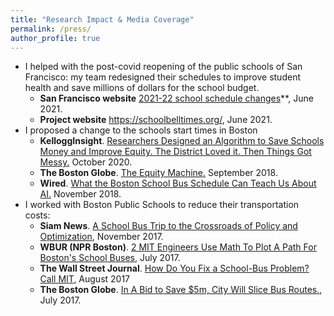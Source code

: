 ```yaml
---
title: "Research Impact & Media Coverage"
permalink: /press/
author_profile: true
---
```

- I helped with the post-covid reopening of the public schools of San Francisco: my team redesigned their schedules to improve student health and save millions of dollars for the school budget.
  - **San Francisco website** [2021-22 school schedule changes](https://www.sfusd.edu/schools/school-start-and-end-times-2021-22)**, June 2021.
  - **Project website** <https://schoolbelltimes.org/>, June 2021.
- I proposed a change to the schools start times in Boston
    - <strong>KelloggInsight</strong>. 
            <a href="https://insight.kellogg.northwestern.edu/article/algorithm-schools-student-equity">Researchers Designed an Algorithm to Save Schools Money and Improve Equity. The District Loved it. Then Things Got Messy.</a>
            October 2020.
    - <strong>The Boston Globe</strong>. 
            <a href="https://apps.bostonglobe.com/ideas/graphics/2018/09/equity-machine/">The Equity Machine.</a>
            September 2018.
    - <strong>Wired</strong>. 
          <a href="https://www.wired.com/story/joi-ito-ai-and-bus-routes/">What the Boston School Bus Schedule Can Teach Us About AI.</a>
          November 2018.
- I worked with Boston Public Schools to reduce their transportation costs: 
  - <strong>Siam News</strong>. 
            <a href="https://sinews.siam.org/Details-Page/a-school-bus-trip-to-the-crossroads-of-policy-and-optimization">A School Bus Trip to the Crossroads of Policy and Optimization</a>,
            November 2017.
  - <strong>WBUR (NPR Boston)</strong>. 
            <a href="http://www.wbur.org/edify/2017/07/27/mit-quantum-boston-bus-routes">2 MIT Engineers Use Math To Plot A Path For Boston's School Buses</a>,
            July 2017.
  - **The Wall Street Journal**. <a href="https://www.wsj.com/articles/how-do-you-fix-a-school-bus-problem-call-mit-1502456400">How Do You Fix a School-Bus Problem? Call MIT</a>, August 2017
  - **The Boston Globe**. <a href="https://www.bostonglobe.com/metro/2017/07/24/city-consolidate-school-bus-routes-lay-off-dozens-drivers/vZ3qCDwj3hwpQsVhC6uduM/story.html">In A Bid to Save $5m, City Will Slice Bus Routes.</a>, July  2017.
